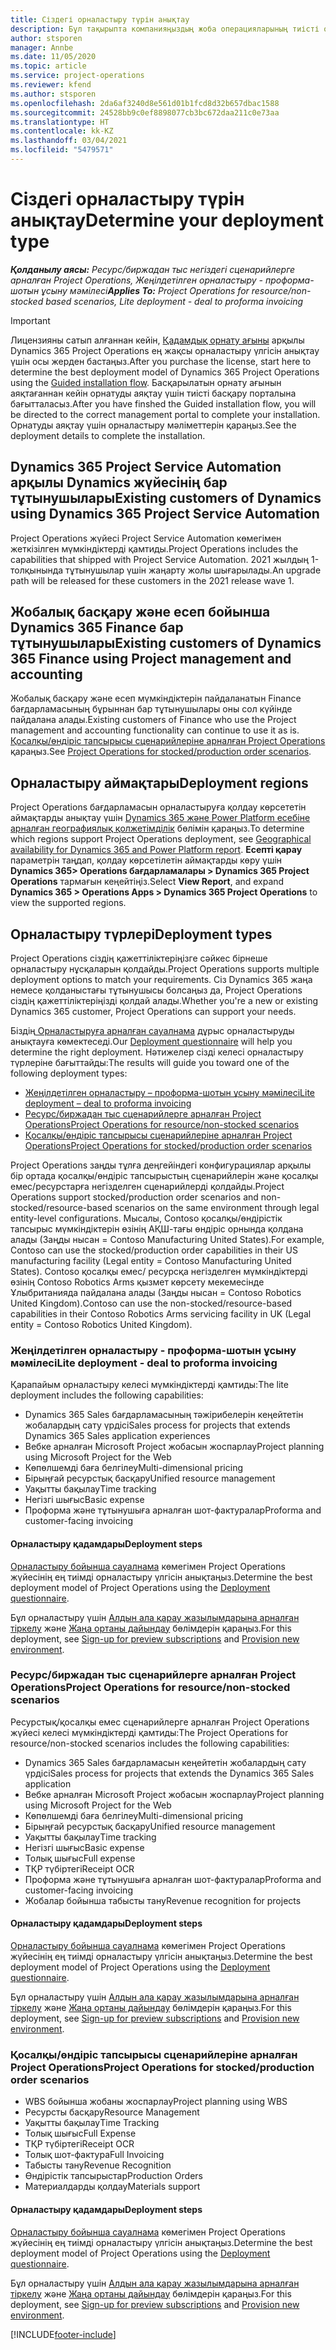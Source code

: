 ```yaml
---
title: Сіздегі орналастыру түрін анықтау
description: Бұл тақырыпта компанияңыздың жоба операцияларының тиісті орналастыру түрін анықтауға көмектесу үшін ақпарат береді.
author: stsporen
manager: Annbe
ms.date: 11/05/2020
ms.topic: article
ms.service: project-operations
ms.reviewer: kfend
ms.author: stsporen
ms.openlocfilehash: 2da6af3240d8e561d01b1fcd8d32b657dbac1588
ms.sourcegitcommit: 24528bb9c0ef8898077cb3bc672daa211c0e73aa
ms.translationtype: HT
ms.contentlocale: kk-KZ
ms.lasthandoff: 03/04/2021
ms.locfileid: "5479571"
---
```

# <a name="determine-your-deployment-type"></a><span data-ttu-id="eed4b-103">Сіздегі орналастыру түрін анықтау</span><span class="sxs-lookup"><span data-stu-id="eed4b-103">Determine your deployment type</span></span>

<span data-ttu-id="eed4b-104">_**Қолданылу аясы:** Ресурс/биржадан тыс негіздегі сценарийлерге арналған Project Operations, Жеңілдетілген орналастыру - проформа-шотын ұсыну мәмілесі_</span><span class="sxs-lookup"><span data-stu-id="eed4b-104">_**Applies To:** Project Operations for resource/non-stocked based scenarios, Lite deployment - deal to proforma invoicing_</span></span>

> [!IMPORTANT]
> <span data-ttu-id="eed4b-105">Лицензияны сатып алғаннан кейін, [Қадамдық орнату ағыны](https://aka.ms/provisionprojectoperations) арқылы Dynamics 365 Project Operations ең жақсы орналастыру үлгісін анықтау үшін осы жерден бастаңыз.</span><span class="sxs-lookup"><span data-stu-id="eed4b-105">After you purchase the license, start here to determine the best deployment model of Dynamics 365 Project Operations using the [Guided installation flow](https://aka.ms/provisionprojectoperations).</span></span>
> <span data-ttu-id="eed4b-106">Басқарылатын орнату ағынын аяқтағаннан кейін орнатуды аяқтау үшін тиісті басқару порталына бағытталасыз.</span><span class="sxs-lookup"><span data-stu-id="eed4b-106">After you have finshed the Guided installation flow, you will be directed to the correct management portal to complete your installation.</span></span> <span data-ttu-id="eed4b-107">Орнатуды аяқтау үшін орналастыру мәліметтерін қараңыз.</span><span class="sxs-lookup"><span data-stu-id="eed4b-107">See the deployment details to complete the installation.</span></span>


## <a name="existing-customers-of-dynamics-using-dynamics-365-project-service-automation"></a><span data-ttu-id="eed4b-108">Dynamics 365 Project Service Automation арқылы Dynamics жүйесінің бар тұтынушылары</span><span class="sxs-lookup"><span data-stu-id="eed4b-108">Existing customers of Dynamics using Dynamics 365 Project Service Automation</span></span>
<span data-ttu-id="eed4b-109">Project Operations жүйесі Project Service Automation көмегімен жеткізілген мүмкіндіктерді қамтиды.</span><span class="sxs-lookup"><span data-stu-id="eed4b-109">Project Operations includes the capabilities that shipped with Project Service Automation.</span></span> <span data-ttu-id="eed4b-110">2021 жылдың 1-толқынында тұтынушылар үшін жаңарту жолы шығарылады.</span><span class="sxs-lookup"><span data-stu-id="eed4b-110">An upgrade path will be released for these customers in the 2021 release wave 1.</span></span>

## <a name="existing-customers-of-dynamics-365-finance-using-project-management-and-accounting"></a><span data-ttu-id="eed4b-111">Жобалық басқару және есеп бойынша Dynamics 365 Finance бар тұтынушылары</span><span class="sxs-lookup"><span data-stu-id="eed4b-111">Existing customers of Dynamics 365 Finance using Project management and accounting</span></span> 

<span data-ttu-id="eed4b-112">Жобалық басқару және есеп мүмкіндіктерін пайдаланатын Finance бағдарламасының бұрыннан бар тұтынушылары оны сол күйінде пайдалана алады.</span><span class="sxs-lookup"><span data-stu-id="eed4b-112">Existing customers of Finance who use the Project management and accounting functionality can continue to use it as is.</span></span> <span data-ttu-id="eed4b-113">[Қосалқы/өндіріс тапсырысы сценарийлеріне арналған Project Operations](#pma) қараңыз.</span><span class="sxs-lookup"><span data-stu-id="eed4b-113">See [Project Operations for stocked/production order scenarios](#pma).</span></span>


## <a name="deployment-regions"></a><span data-ttu-id="eed4b-114">Орналастыру аймақтары</span><span class="sxs-lookup"><span data-stu-id="eed4b-114">Deployment regions</span></span>
<span data-ttu-id="eed4b-115">Project Operations бағдарламасын орналастыруға қолдау көрсететін аймақтарды анықтау үшін [Dynamics 365 және Power Platform есебіне арналған географиялық қолжетімділік](https://dynamics.microsoft.com/en-us/geographic-availability/) бөлімін қараңыз.</span><span class="sxs-lookup"><span data-stu-id="eed4b-115">To determine which regions support Project Operations deployment, see [Geographical availability for Dynamics 365 and Power Platform report](https://dynamics.microsoft.com/en-us/geographic-availability/).</span></span> <span data-ttu-id="eed4b-116">**Есепті қарау** параметрін таңдап, қолдау көрсетілетін аймақтарды көру үшін **Dynamics 365> Operations бағдарламалары > Dynamics 365 Project Operations** тармағын кеңейтіңіз.</span><span class="sxs-lookup"><span data-stu-id="eed4b-116">Select **View Report**, and expand **Dynamics 365 > Operations Apps > Dynamics 365 Project Operations** to view the supported regions.</span></span>

## <a name="deployment-types"></a><span data-ttu-id="eed4b-117">Орналастыру түрлері</span><span class="sxs-lookup"><span data-stu-id="eed4b-117">Deployment types</span></span>
<span data-ttu-id="eed4b-118">Project Operations сіздің қажеттіліктеріңізге сәйкес бірнеше орналастыру нұсқаларын қолдайды.</span><span class="sxs-lookup"><span data-stu-id="eed4b-118">Project Operations supports multiple deployment options to match your requirements.</span></span> <span data-ttu-id="eed4b-119">Сіз Dynamics 365 жаңа немесе қолданыстағы тұтынушысы болсаңыз да, Project Operations сіздің қажеттіліктеріңізді қолдай алады.</span><span class="sxs-lookup"><span data-stu-id="eed4b-119">Whether you're a new or existing Dynamics 365 customer, Project Operations can support your needs.</span></span>

<span data-ttu-id="eed4b-120">Біздің[ Орналастыруға арналған сауалнама](https://aka.ms/provisionprojectoperations) дұрыс орналастыруды анықтауға көмектеседі.</span><span class="sxs-lookup"><span data-stu-id="eed4b-120">Our [Deployment questionnaire](https://aka.ms/provisionprojectoperations) will help you determine the right deployment.</span></span> <span data-ttu-id="eed4b-121">Нәтижелер сізді келесі орналастыру түрлеріне бағыттайды:</span><span class="sxs-lookup"><span data-stu-id="eed4b-121">The results will guide you toward one of the following deployment types:</span></span>

- [<span data-ttu-id="eed4b-122">Жеңілдетілген орналастыру – проформа-шотын ұсыну мәмілесі</span><span class="sxs-lookup"><span data-stu-id="eed4b-122">Lite deployment – deal to proforma invoicing</span></span>](#lite)
- [<span data-ttu-id="eed4b-123">Ресурс/биржадан тыс сценарийлерге арналған Project Operations</span><span class="sxs-lookup"><span data-stu-id="eed4b-123">Project Operations for resource/non-stocked scenarios</span></span>](#integrated)
- [<span data-ttu-id="eed4b-124">Қосалқы/өндіріс тапсырысы сценарийлеріне арналған Project Operations</span><span class="sxs-lookup"><span data-stu-id="eed4b-124">Project Operations for stocked/production order scenarios</span></span>](#pma)

<span data-ttu-id="eed4b-125">Project Operations заңды тұлға деңгейіндегі конфигурациялар арқылы бір ортада қосалқы/өндіріс тапсырыстың сценарийлерін және қосалқы емес/ресурстарға негізделген сценарийлерді қолдайды.</span><span class="sxs-lookup"><span data-stu-id="eed4b-125">Project Operations support stocked/production order scenarios and non-stocked/resource-based scenarios on the same environment through legal entity-level configurations.</span></span> <span data-ttu-id="eed4b-126">Мысалы, Contoso қосалқы/өндірістік тапсырыс мүмкіндіктерін өзінің АҚШ-тағы өндіріс орнында қолдана алады (Заңды нысан = Contoso Manufacturing United States).</span><span class="sxs-lookup"><span data-stu-id="eed4b-126">For example, Contoso can use the stocked/production order capabilities in their US manufacturing facility (Legal entity = Contoso Manufacturing United States).</span></span> <span data-ttu-id="eed4b-127">Contoso қосалқы емес/ ресурсқа негізделген мүмкіндіктерді өзінің Contoso Robotics Arms қызмет көрсету мекемесінде Ұлыбританияда пайдалана алады (Заңды нысан = Contoso Robotics United Kingdom).</span><span class="sxs-lookup"><span data-stu-id="eed4b-127">Contoso can use the non-stocked/resource-based capabilities in their Contoso Robotics Arms servicing facility in UK (Legal entity = Contoso Robotics United Kingdom).</span></span>

### <a name="lite-deployment---deal-to-proforma-invoicing"></a><a  name="lite"></a><span data-ttu-id="eed4b-128">Жеңілдетілген орналастыру - проформа-шотын ұсыну мәмілесі</span><span class="sxs-lookup"><span data-stu-id="eed4b-128">Lite deployment - deal to proforma invoicing</span></span>

<span data-ttu-id="eed4b-129">Қарапайым орналастыру келесі мүмкіндіктерді қамтиды:</span><span class="sxs-lookup"><span data-stu-id="eed4b-129">The lite deployment includes the following capabilities:</span></span>

- <span data-ttu-id="eed4b-130">Dynamics 365 Sales бағдарламасының тәжірибелерін кеңейтетін жобалардың сату үрдісі</span><span class="sxs-lookup"><span data-stu-id="eed4b-130">Sales process for projects that extends Dynamics 365 Sales application experiences</span></span>
- <span data-ttu-id="eed4b-131">Вебке арналған Microsoft Project жобасын жоспарлау</span><span class="sxs-lookup"><span data-stu-id="eed4b-131">Project planning using Microsoft Project for the Web</span></span>
- <span data-ttu-id="eed4b-132">Көпөлшемді баға белгілеу</span><span class="sxs-lookup"><span data-stu-id="eed4b-132">Multi-dimensional pricing</span></span>
- <span data-ttu-id="eed4b-133">Бірыңғай ресурстық басқару</span><span class="sxs-lookup"><span data-stu-id="eed4b-133">Unified resource management</span></span>
- <span data-ttu-id="eed4b-134">Уақытты бақылау</span><span class="sxs-lookup"><span data-stu-id="eed4b-134">Time tracking</span></span>
- <span data-ttu-id="eed4b-135">Негізгі шығыс</span><span class="sxs-lookup"><span data-stu-id="eed4b-135">Basic expense</span></span>
- <span data-ttu-id="eed4b-136">Проформа және тұтынушыға арналған шот-фактуралар</span><span class="sxs-lookup"><span data-stu-id="eed4b-136">Proforma and customer-facing invoicing</span></span> 

#### <a name="deployment-steps"></a><span data-ttu-id="eed4b-137">Орналастыру қадамдары</span><span class="sxs-lookup"><span data-stu-id="eed4b-137">Deployment steps</span></span>
<span data-ttu-id="eed4b-138">[Орналастыру бойынша сауалнама](https://aka.ms/provisionprojectoperations) көмегімен Project Operations жүйесінің ең тиімді орналастыру үлгісін анықтаңыз.</span><span class="sxs-lookup"><span data-stu-id="eed4b-138">Determine the best deployment model of Project Operations using the [Deployment questionnaire](https://aka.ms/provisionprojectoperations).</span></span>

<span data-ttu-id="eed4b-139">Бұл орналастыру үшін [Алдын ала қарау жазылымдарына арналған тіркелу](lite-preview-subscription-sign-up.md) және [Жаңа ортаны дайындау](lite-deployment.md) бөлімдерін қараңыз.</span><span class="sxs-lookup"><span data-stu-id="eed4b-139">For this deployment, see [Sign-up for preview subscriptions](lite-preview-subscription-sign-up.md) and [Provision new environment](lite-deployment.md).</span></span> 


### <a name="project-operations-for-resourcenon-stocked-scenarios"></a><a name="integrated"></a><span data-ttu-id="eed4b-140">Ресурс/биржадан тыс сценарийлерге арналған Project Operations</span><span class="sxs-lookup"><span data-stu-id="eed4b-140">Project Operations for resource/non-stocked scenarios</span></span>
<span data-ttu-id="eed4b-141">Ресурстық/қосалқы емес сценарийлерге арналған Project Operations жүйесі келесі мүмкіндіктерді қамтиды:</span><span class="sxs-lookup"><span data-stu-id="eed4b-141">The Project Operations for resource/non-stocked scenarios includes the following capabilities:</span></span>
 
- <span data-ttu-id="eed4b-142">Dynamics 365 Sales бағдарламасын кеңейтетін жобалардың сату үрдісі</span><span class="sxs-lookup"><span data-stu-id="eed4b-142">Sales process for projects that extends the Dynamics 365 Sales application</span></span>
- <span data-ttu-id="eed4b-143">Вебке арналған Microsoft Project жобасын жоспарлау</span><span class="sxs-lookup"><span data-stu-id="eed4b-143">Project planning using Microsoft Project for the Web</span></span>
- <span data-ttu-id="eed4b-144">Көпөлшемді баға белгілеу</span><span class="sxs-lookup"><span data-stu-id="eed4b-144">Multi-dimensional pricing</span></span>
- <span data-ttu-id="eed4b-145">Бірыңғай ресурстық басқару</span><span class="sxs-lookup"><span data-stu-id="eed4b-145">Unified resource management</span></span>
- <span data-ttu-id="eed4b-146">Уақытты бақылау</span><span class="sxs-lookup"><span data-stu-id="eed4b-146">Time tracking</span></span>
- <span data-ttu-id="eed4b-147">Негізгі шығыс</span><span class="sxs-lookup"><span data-stu-id="eed4b-147">Basic expense</span></span>
- <span data-ttu-id="eed4b-148">Толық шығыс</span><span class="sxs-lookup"><span data-stu-id="eed4b-148">Full expense</span></span>
- <span data-ttu-id="eed4b-149">ТҚР түбіртегі</span><span class="sxs-lookup"><span data-stu-id="eed4b-149">Receipt OCR</span></span>
- <span data-ttu-id="eed4b-150">Проформа және тұтынушыға арналған шот-фактуралар</span><span class="sxs-lookup"><span data-stu-id="eed4b-150">Proforma and customer-facing invoicing</span></span> 
- <span data-ttu-id="eed4b-151">Жобалар бойынша табысты тану</span><span class="sxs-lookup"><span data-stu-id="eed4b-151">Revenue recognition for projects</span></span>

#### <a name="deployment-steps"></a><span data-ttu-id="eed4b-152">Орналастыру қадамдары</span><span class="sxs-lookup"><span data-stu-id="eed4b-152">Deployment steps</span></span>
<span data-ttu-id="eed4b-153">[Орналастыру бойынша сауалнама](https://aka.ms/provisionprojectoperations) көмегімен Project Operations жүйесінің ең тиімді орналастыру үлгісін анықтаңыз.</span><span class="sxs-lookup"><span data-stu-id="eed4b-153">Determine the best deployment model of Project Operations using the [Deployment questionnaire](https://aka.ms/provisionprojectoperations).</span></span>

<span data-ttu-id="eed4b-154">Бұл орналастыру үшін [Алдын ала қарау жазылымдарына арналған тіркелу](resource-sign-up-preview-subscription.md) және [Жаңа ортаны дайындау](resource-provision-new-environment.md) бөлімдерін қараңыз.</span><span class="sxs-lookup"><span data-stu-id="eed4b-154">For this deployment, see [Sign-up for preview subscriptions](resource-sign-up-preview-subscription.md) and [Provision new environment](resource-provision-new-environment.md).</span></span> 


### <a name="project-operations-for-stockedproduction-order-scenarios"></a><a name="pma"></a><span data-ttu-id="eed4b-155">Қосалқы/өндіріс тапсырысы сценарийлеріне арналған Project Operations</span><span class="sxs-lookup"><span data-stu-id="eed4b-155">Project Operations for stocked/production order scenarios</span></span>

- <span data-ttu-id="eed4b-156">WBS бойынша жобаны жоспарлау</span><span class="sxs-lookup"><span data-stu-id="eed4b-156">Project planning using WBS</span></span>
- <span data-ttu-id="eed4b-157">Ресурсты басқару</span><span class="sxs-lookup"><span data-stu-id="eed4b-157">Resource Management</span></span>
- <span data-ttu-id="eed4b-158">Уақытты бақылау</span><span class="sxs-lookup"><span data-stu-id="eed4b-158">Time Tracking</span></span>
- <span data-ttu-id="eed4b-159">Толық шығыс</span><span class="sxs-lookup"><span data-stu-id="eed4b-159">Full Expense</span></span>
- <span data-ttu-id="eed4b-160">ТҚР түбіртегі</span><span class="sxs-lookup"><span data-stu-id="eed4b-160">Receipt OCR</span></span>
- <span data-ttu-id="eed4b-161">Толық шот-фактура</span><span class="sxs-lookup"><span data-stu-id="eed4b-161">Full Invoicing</span></span>
- <span data-ttu-id="eed4b-162">Табысты тану</span><span class="sxs-lookup"><span data-stu-id="eed4b-162">Revenue Recognition</span></span>
- <span data-ttu-id="eed4b-163">Өндірістік тапсырыстар</span><span class="sxs-lookup"><span data-stu-id="eed4b-163">Production Orders</span></span>
- <span data-ttu-id="eed4b-164">Материалдарды қолдау</span><span class="sxs-lookup"><span data-stu-id="eed4b-164">Materials support</span></span>

#### <a name="deployment-steps"></a><span data-ttu-id="eed4b-165">Орналастыру қадамдары</span><span class="sxs-lookup"><span data-stu-id="eed4b-165">Deployment steps</span></span>
<span data-ttu-id="eed4b-166">[Орналастыру бойынша сауалнама](https://aka.ms/provisionprojectoperations) көмегімен Project Operations жүйесінің ең тиімді орналастыру үлгісін анықтаңыз.</span><span class="sxs-lookup"><span data-stu-id="eed4b-166">Determine the best deployment model of Project Operations using the [Deployment questionnaire](https://aka.ms/provisionprojectoperations).</span></span>

<span data-ttu-id="eed4b-167">Бұл орналастыру үшін [Алдын ала қарау жазылымдарына арналған тіркелу](https://docs.microsoft.com/dynamics365/fin-ops-core/dev-itpro/dev-tools/sign-up-preview-subscription?toc=/dynamics365/finance/toc.json) және [Жаңа ортаны дайындау](https://docs.microsoft.com/dynamics365/fin-ops-core/dev-itpro/deployment/deploy-demo-environment?toc=/dynamics365/finance/toc.json) бөлімдерін қараңыз.</span><span class="sxs-lookup"><span data-stu-id="eed4b-167">For this deployment, see [Sign-up for preview subscriptions](https://docs.microsoft.com/dynamics365/fin-ops-core/dev-itpro/dev-tools/sign-up-preview-subscription?toc=/dynamics365/finance/toc.json) and [Provision new environment](https://docs.microsoft.com/dynamics365/fin-ops-core/dev-itpro/deployment/deploy-demo-environment?toc=/dynamics365/finance/toc.json).</span></span> 



[!INCLUDE[footer-include](../includes/footer-banner.md)]
